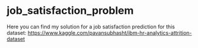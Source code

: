 # job_satisfaction_problem
Here you can find my solution for a job satisfaction prediction for this dataset: https://www.kaggle.com/pavansubhasht/ibm-hr-analytics-attrition-dataset
